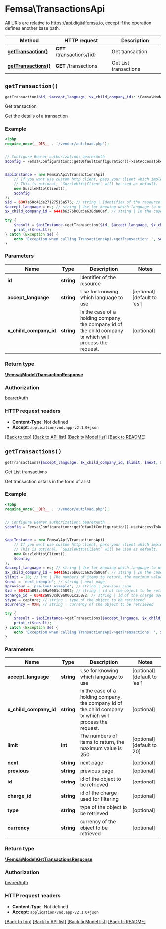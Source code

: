 # Femsa\TransactionsApi

All URIs are relative to https://api.digitalfemsa.io, except if the operation defines another base path.

| Method | HTTP request | Description |
| ------------- | ------------- | ------------- |
| [**getTransaction()**](TransactionsApi.md#getTransaction) | **GET** /transactions/{id} | Get transaction |
| [**getTransactions()**](TransactionsApi.md#getTransactions) | **GET** /transactions | Get List transactions |


## `getTransaction()`

```php
getTransaction($id, $accept_language, $x_child_company_id): \Femsa\Model\TransactionResponse
```

Get transaction

Get the details of a transaction

### Example

```php
<?php
require_once(__DIR__ . '/vendor/autoload.php');


// Configure Bearer authorization: bearerAuth
$config = Femsa\Configuration::getDefaultConfiguration()->setAccessToken('YOUR_ACCESS_TOKEN');


$apiInstance = new Femsa\Api\TransactionsApi(
    // If you want use custom http client, pass your client which implements `GuzzleHttp\ClientInterface`.
    // This is optional, `GuzzleHttp\Client` will be used as default.
    new GuzzleHttp\Client(),
    $config
);
$id = 6307a60c41de27127515a575; // string | Identifier of the resource
$accept_language = es; // string | Use for knowing which language to use
$x_child_company_id = 6441b6376b60c3a638da80af; // string | In the case of a holding company, the company id of the child company to which will process the request.

try {
    $result = $apiInstance->getTransaction($id, $accept_language, $x_child_company_id);
    print_r($result);
} catch (Exception $e) {
    echo 'Exception when calling TransactionsApi->getTransaction: ', $e->getMessage(), PHP_EOL;
}
```

### Parameters

| Name | Type | Description  | Notes |
| ------------- | ------------- | ------------- | ------------- |
| **id** | **string**| Identifier of the resource | |
| **accept_language** | **string**| Use for knowing which language to use | [optional] [default to &#39;es&#39;] |
| **x_child_company_id** | **string**| In the case of a holding company, the company id of the child company to which will process the request. | [optional] |

### Return type

[**\Femsa\Model\TransactionResponse**](../Model/TransactionResponse.md)

### Authorization

[bearerAuth](../../README.md#bearerAuth)

### HTTP request headers

- **Content-Type**: Not defined
- **Accept**: `application/vnd.app-v2.1.0+json`

[[Back to top]](#) [[Back to API list]](../../README.md#endpoints)
[[Back to Model list]](../../README.md#models)
[[Back to README]](../../README.md)

## `getTransactions()`

```php
getTransactions($accept_language, $x_child_company_id, $limit, $next, $previous, $id, $charge_id, $type, $currency): \Femsa\Model\GetTransactionsResponse
```

Get List transactions

Get transaction details in the form of a list

### Example

```php
<?php
require_once(__DIR__ . '/vendor/autoload.php');


// Configure Bearer authorization: bearerAuth
$config = Femsa\Configuration::getDefaultConfiguration()->setAccessToken('YOUR_ACCESS_TOKEN');


$apiInstance = new Femsa\Api\TransactionsApi(
    // If you want use custom http client, pass your client which implements `GuzzleHttp\ClientInterface`.
    // This is optional, `GuzzleHttp\Client` will be used as default.
    new GuzzleHttp\Client(),
    $config
);
$accept_language = es; // string | Use for knowing which language to use
$x_child_company_id = 6441b6376b60c3a638da80af; // string | In the case of a holding company, the company id of the child company to which will process the request.
$limit = 20; // int | The numbers of items to return, the maximum value is 250
$next = 'next_example'; // string | next page
$previous = 'previous_example'; // string | previous page
$id = 65412a893cd69a0001c25892; // string | id of the object to be retrieved
$charge_id = 65412a893cd69a0001c25892; // string | id of the charge used for filtering
$type = capture; // string | type of the object to be retrieved
$currency = MXN; // string | currency of the object to be retrieved

try {
    $result = $apiInstance->getTransactions($accept_language, $x_child_company_id, $limit, $next, $previous, $id, $charge_id, $type, $currency);
    print_r($result);
} catch (Exception $e) {
    echo 'Exception when calling TransactionsApi->getTransactions: ', $e->getMessage(), PHP_EOL;
}
```

### Parameters

| Name | Type | Description  | Notes |
| ------------- | ------------- | ------------- | ------------- |
| **accept_language** | **string**| Use for knowing which language to use | [optional] [default to &#39;es&#39;] |
| **x_child_company_id** | **string**| In the case of a holding company, the company id of the child company to which will process the request. | [optional] |
| **limit** | **int**| The numbers of items to return, the maximum value is 250 | [optional] [default to 20] |
| **next** | **string**| next page | [optional] |
| **previous** | **string**| previous page | [optional] |
| **id** | **string**| id of the object to be retrieved | [optional] |
| **charge_id** | **string**| id of the charge used for filtering | [optional] |
| **type** | **string**| type of the object to be retrieved | [optional] |
| **currency** | **string**| currency of the object to be retrieved | [optional] |

### Return type

[**\Femsa\Model\GetTransactionsResponse**](../Model/GetTransactionsResponse.md)

### Authorization

[bearerAuth](../../README.md#bearerAuth)

### HTTP request headers

- **Content-Type**: Not defined
- **Accept**: `application/vnd.app-v2.1.0+json`

[[Back to top]](#) [[Back to API list]](../../README.md#endpoints)
[[Back to Model list]](../../README.md#models)
[[Back to README]](../../README.md)
